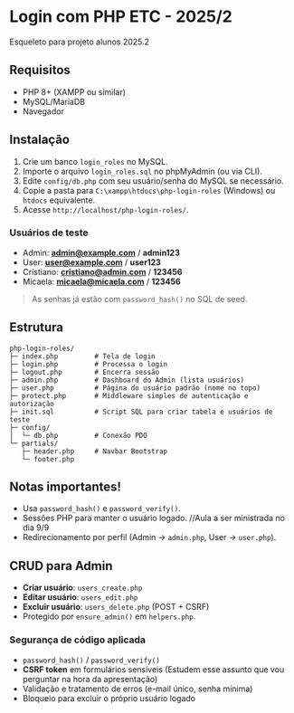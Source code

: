# Login com PHP ETC - 2025/2 
Esqueleto para projeto alunos 2025.2

## Requisitos
- PHP 8+ (XAMPP ou similar)
- MySQL/MariaDB
- Navegador

## Instalação
1. Crie um banco `login_roles` no MySQL.
2. Importe o arquivo `login_roles.sql` no phpMyAdmin (ou via CLI).
3. Edite `config/db.php` com seu usuário/senha do MySQL se necessário.
4. Copie a pasta para `C:\xampp\htdocs\php-login-roles` (Windows) ou `htdocs` equivalente.
5. Acesse `http://localhost/php-login-roles/`.

### Usuários de teste
- Admin: **admin@example.com** / **admin123**
- User: **user@example.com** / **user123**
- Cristiano: **cristiano@admin.com** / **123456**
- Micaela: **micaela@micaela.com** / **123456**

> As senhas já estão com `password_hash()` no SQL de seed.

## Estrutura
```
php-login-roles/
├─ index.php         # Tela de login
├─ login.php         # Processa o login
├─ logout.php        # Encerra sessão
├─ admin.php         # Dashboard do Admin (lista usuários)
├─ user.php          # Página do usuário padrão (nome no topo)
├─ protect.php       # Middleware simples de autenticação e autorização
├─ init.sql          # Script SQL para criar tabela e usuários de teste
├─ config/
│  └─ db.php         # Conexão PDO
└─ partials/
   ├─ header.php     # Navbar Bootstrap
   └─ footer.php
```

## Notas importantes!
- Usa `password_hash()` e `password_verify()`.
- Sessões PHP para manter o usuário logado. //Aula a ser ministrada no dia 9/9
- Redirecionamento por perfil (Admin → `admin.php`, User → `user.php`).

## CRUD para Admin
- **Criar usuário**: `users_create.php`
- **Editar usuário**: `users_edit.php`
- **Excluir usuário**: `users_delete.php` (POST + CSRF)
- Protegido por `ensure_admin()` em `helpers.php`.

### Segurança de código aplicada
- `password_hash()` / `password_verify()`
- **CSRF token** em formulários sensíveis (Estudem esse assunto que vou perguntar na hora da apresentação)
- Validação e tratamento de erros (e-mail único, senha mínima)
- Bloqueio para excluir o próprio usuário logado

